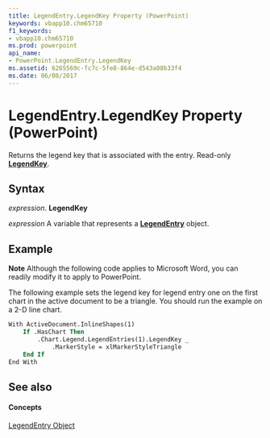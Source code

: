 ```yaml
---
title: LegendEntry.LegendKey Property (PowerPoint)
keywords: vbapp10.chm65710
f1_keywords:
- vbapp10.chm65710
ms.prod: powerpoint
api_name:
- PowerPoint.LegendEntry.LegendKey
ms.assetid: 6265569c-fc7c-5fe8-864e-d543a08b33f4
ms.date: 06/08/2017
---
```



# LegendEntry.LegendKey Property (PowerPoint)

Returns the legend key that is associated with the entry. Read-only **[LegendKey](legendkey-object-powerpoint.md)**.


## Syntax

 _expression_. **LegendKey**

 _expression_ A variable that represents a **[LegendEntry](legendentry-object-powerpoint.md)** object.


## Example




 **Note**  Although the following code applies to Microsoft Word, you can readily modify it to apply to PowerPoint.

The following example sets the legend key for legend entry one on the first chart in the active document to be a triangle. You should run the example on a 2-D line chart.




```vb
With ActiveDocument.InlineShapes(1)
    If .HasChart Then
        .Chart.Legend.LegendEntries(1).LegendKey _
            .MarkerStyle = xlMarkerStyleTriangle
    End If
End With
```


## See also


#### Concepts


[LegendEntry Object](legendentry-object-powerpoint.md)

